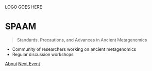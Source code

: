 LOGO GOES HERE

# SPAAM

>  Standards, Precautions, and Advances in Ancient Metagenomics

- Community of researchers working on ancient metagenomics
- Regular discussion workshops

[About](README.md)
[Next Event](spaam2/README.md)
